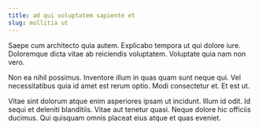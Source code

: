 ```yaml
---
title: ad qui voluptatem sapiente et
slug: mollitia ut
---
```


Saepe cum architecto quia autem. Explicabo tempora ut qui dolore iure. Doloremque dicta vitae ab reiciendis voluptatem. Voluptate quia nam non vero.

Non ea nihil possimus. Inventore illum in quas quam sunt neque qui. Vel necessitatibus quia id amet est rerum optio. Modi consectetur et. Et est ut.

Vitae sint dolorum atque enim asperiores ipsam ut incidunt. Illum id odit. Id sequi et deleniti blanditiis. Vitae aut tenetur quasi. Neque dolore hic officiis ducimus. Qui quisquam omnis placeat eius atque et quas eveniet.
